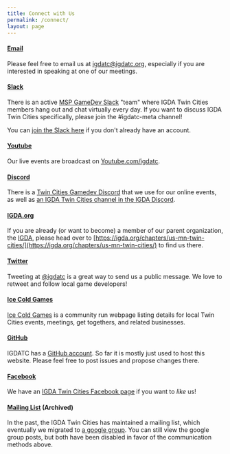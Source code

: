 ```yaml
---
title: Connect with Us
permalink: /connect/
layout: page
---
```


#### [Email](mailto://igdatc@igdatc.org)

Please feel free to email us at [igdatc@igdatc.org](mailto:igdatc@igdatc.org), especially if you are interested in speaking at one of our meetings.


#### [Slack](/slack)

There is an active [MSP GameDev Slack](/slack) "team" where IGDA Twin Cities members hang out and chat virtually every day. If you want to discuss IGDA Twin Cities specifically, please join the #igdatc-meta channel!

You can [join the Slack here](https://mspgamedevslack.herokuapp.com/) if you don't already have an account.

#### [Youtube](https://www.youtube.com/igdatc)

Our live events are broadcast on [Youtube.com/igdatc](https://www.youtube.com/igdatc).

#### [Discord](https://discord.gg/Q4uqaZe)

There is a [Twin Cities Gamedev Discord](https://discord.gg/Q4uqaZe) that we use for our online events, as well as [an IGDA Twin Cities channel in the IGDA Discord](https://discord.gg/5gkpJRm).


#### [IGDA.org](https://igda.org/chapters/us-mn-twin-cities/)

If you are already (or want to become) a member of our parent organization, the [IGDA](http://igda.org/), please head over to [https://igda.org/chapters/us-mn-twin-cities/](https://igda.org/chapters/us-mn-twin-cities/) to find us there.


#### [Twitter](https://www.twitter.com/igdatc)

Tweeting at [@igdatc](https://www.twitter.com/igdatc) is a great way to send us a public message. We love to retweet and follow local game developers!


#### [Ice Cold Games](https://icecold.games/)

[Ice Cold Games](https://icecold.games/) is a community run webpage listing details for local Twin Cities events, meetings, get togethers, and related businesses.


#### [GitHub](https://github.com/igdatc)

IGDATC has a [GitHub account](https://github.com/igdatc). So far it is mostly just used to host this website. Please feel free to post issues and propose changes there.


#### [Facebook](https://www.facebook.com/IGDATC/)

We have an [IGDA Twin Cities Facebook page](https://facebook.com/igdatc/) if you want to <em>like</em> us!

<!-- a href="http://www.facebook.com/IGDATC"><img src="/assets/img/facebook-32x32.png"></a -->


#### [Mailing List](https://groups.google.com/d/forum/igda-tc) (Archived)

In the past, the IGDA Twin Cities has maintained a mailing list, which eventually we migrated to [a google group](https://groups.google.com/d/forum/igda-tc). You can still view the google group posts, but both have been disabled in favor of the communication methods above.
